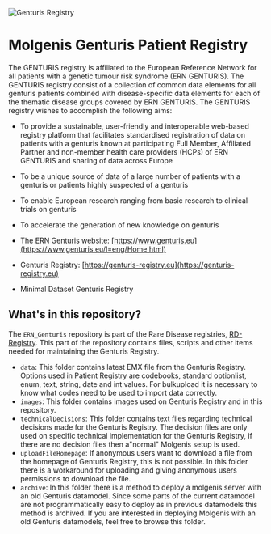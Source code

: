 ![Genturis Registry](/images/GenturisRegistry.png)

# Molgenis Genturis Patient Registry

The GENTURIS registry is affiliated to the European Reference Network for all patients with a genetic tumour risk syndrome (ERN GENTURIS). The GENTURIS registry consist of a collection of common data elements for all genturis patients combined with disease-specific data elements for each of the thematic disease groups covered by ERN GENTURIS.
The GENTURIS registry wishes to accomplish the following aims:
-	To provide a sustainable, user-friendly and interoperable web-based registry platform that facilitates standardised registration of data on patients with a genturis known at participating Full Member, Affiliated Partner and non-member health care providers (HCPs) of ERN GENTURIS and sharing of data across Europe
-	To be a unique source of data of a large number of patients with a genturis or patients highly suspected of a genturis
-	To enable European research ranging from basic research to clinical trials on genturis
-	To accelerate the generation of new knowledge on genturis

- The ERN Genturis website: [https://www.genturis.eu](https://www.genturis.eu/l=eng/Home.html)
- Genturis Registry: [https://genturis-registry.eu](https://genturis-registry.eu)
- Minimal Dataset Genturis Registry

## What's in this repository?

The `ERN_Genturis` repository is part of the Rare Disease registries, [RD-Registry](https://github.com/molgenis/RD-Registry). This part of the repository contains files, scripts and other items needed for maintaining the Genturis Registry.

- `data`: This folder contains latest EMX file from the Genturis Registry. Options used in Patient Registry are codebooks, standard optionlist, enum, text, string, date and int values. For bulkupload it is necessary to know what codes need to be used to import data correctly.
- `images`: This folder contains images used on Genturis Registry and in this repository.
- `technicalDecisions`: This folder contains text files regarding technical decisions made for the Genturis Registry. The decision files are only used on specific technical implementation for the Genturis Registry, if there are no decision files then a"normal" Molgenis setup is used.
-  `uploadFileHomepage`: If anonymous users want to download a file from the homepage of Genturis Registry, this is not possible. In this folder there is a workaround for uploading and giving anonymous users permissions to download the file.
-  `archive`: In this folder there is a method to deploy a molgenis server with an old Genturis datamodel. Since some parts of the current datamodel are not programmatically easy to deploy as in previous datamodels this method is archived. If you are interested in deploying Molgenis with an old Genturis datamodels, feel free to browse this folder. 
